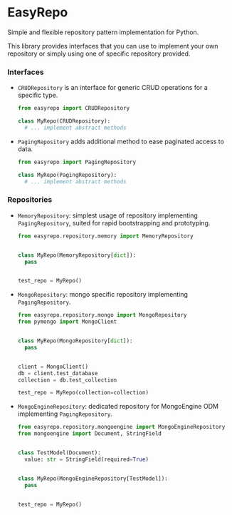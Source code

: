 # EasyRepo
Simple and flexible repository pattern implementation for Python.

This library provides interfaces that you can use to implement your own repository or simply using one of specific 
repository provided.

### Interfaces

- `CRUDRepository` is an interface for generic CRUD operations for a specific type.
  
  ```python
  from easyrepo import CRUDRepository
  
  class MyRepo(CRUDRepository):
    # ... implement abstract methods
  ```  
  
- `PagingRepository` adds additional method to ease paginated access to data.

  ```python
  from easyrepo import PagingRepository
  
  class MyRepo(PagingRepository):
    # ... implement abstract methods
  ```

### Repositories

- `MemoryRepository`: simplest usage of repository implementing `PagingRepository`, suited for rapid bootstrapping and prototyping.

  ```python
  from easyrepo.repository.memory import MemoryRepository
  
  
  class MyRepo(MemoryRepository[dict]):
    pass
  
  
  test_repo = MyRepo()
  ```
  
- `MongoRepository`: mongo specific repository implementing `PagingRepository`.

  ```python
  from easyrepo.repository.mongo import MongoRepository
  from pymongo import MongoClient
  
  
  class MyRepo(MongoRepository[dict]):
    pass
  
  
  client = MongoClient()
  db = client.test_database
  collection = db.test_collection
  
  test_repo = MyRepo(collection=collection)
  ```
  
- `MongoEngineRepository`: dedicated repository for MongoEngine ODM implementing `PagingRepository`.

  ```python
  from easyrepo.repository.mongoengine import MongoEngineRepository
  from mongoengine import Document, StringField
  
  
  class TestModel(Document):
    value: str = StringField(required=True)
  
  
  class MyRepo(MongoEngineRepository[TestModel]):
    pass
  
  
  test_repo = MyRepo()
  ```


